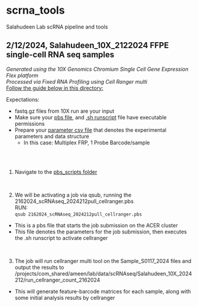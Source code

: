 # scrna_tools
Salahudeen Lab scRNA pipeline and tools  


    
## **2/12/2024, Salahudeen_10X_2122024 FFPE single-cell RNA seq samples**  
_Generated using the 10X Genomics Chromium Single Cell Gene Expression Flex platform  
Processed via Fixed RNA Profiling using Cell Ranger multi_  
[Follow the guide below in this directory:](https://github.com/saluic/scrna_tools/tree/main/Salahudeen_10X_2122024/cellranger)

Expectations:
- fastq.gz files from 10X run are your input
- Make sure your [pbs file](https://github.com/saluic/scrna_tools/blob/main/Salahudeen_10X_2122024/cellranger/pbs_scripts/2162024_scRNAseq_2024212pull_cellranger.pbs), and [.sh runscript](https://github.com/saluic/scrna_tools/blob/main/Salahudeen_10X_2122024/cellranger/runscripts/cellranger_multi_2162024_10XscRNA.sh) file have executable permissions
- Prepare your [parameter csv file](https://github.com/saluic/scrna_tools/blob/main/Salahudeen_10X_2122024/cellranger/2162024_cellranger_multi_params.csv) that denotes the experimental parameters and data structure
    - In this case: Multiplex FRP, 1 Probe Barcode/sample

<br><br>

1. Navigate to the [pbs_scripts folder](https://github.com/saluic/scrna_tools/tree/main/Salahudeen_10X_2122024/cellranger/pbs_scripts)
<br>

2. We will be activating a job via qsub, running the 2162024_scRNAseq_2024212pull_cellranger.pbs  
RUN:  
```qsub 2162024_scRNAseq_2024212pull_cellranger.pbs```  
- This is a pbs file that starts the job submission on the ACER cluster  
- This file denotes the parameters for the job submission, then executes the .sh runscript to activate cellranger  
<br>  

3. The job will run cellranger multi tool on the Sample_S0117_2024 files and output the results to /projects/com_shared/ameen/lab/data/scRNAseq/Salahudeen_10X_2024212/run_cellranger_count_2162024  
- This will generate feature-barcode matrices for each sample, along with some initial analysis results by cellranger
